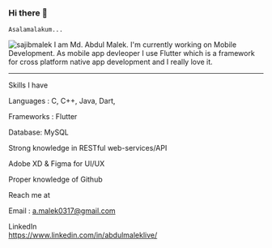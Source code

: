 ### Hi there 👋
    Asalamalakum...
    
<img src="https://komarev.com/ghpvc/?username=sajibmalek&label=Views&color=a4c639&style=plastic" alt="sajibmalek" />    
I am Md. Abdul Malek. I'm currently working on Mobile Development. As mobile app devleoper I use Flutter which is a framework for cross platform native app development and I really love it.

****
Skills I have

Languages : C, C++, Java, Dart,

Frameworks : Flutter

Database: MySQL

Strong knowledge in RESTful web-services/API
 
Adobe XD & Figma for UI/UX

Proper knowledge of Github

Reach me at

Email : a.malek0317@gmail.com

LinkedIn      
https://www.linkedin.com/in/abdulmaleklive/

